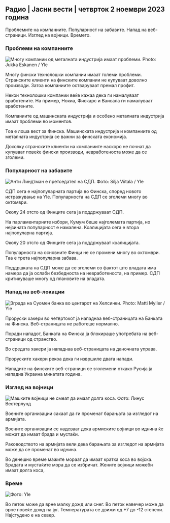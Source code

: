 ## Радио \| Јасни вести \| четврток 2 ноември 2023 година

Проблемите на компаниите. Популарност на забавите. Напад на веб-страници. Изглед на војници. Времето.

### Проблеми на компаниите

![Многу компании од металната индустрија имаат проблеми. Photo: Jukka Eskanen / Yle](https://images.cdn.yle.fi/image/upload/c_crop,h_2268,w_4031,x_0,y_410/ar_1.7777777777777777,c_fill,g_faces,h_675,w_1200/dpr_1.0/q_auto:eco/f_auto/fl_lossy/v1698216498/39-11907536538b9d499762)

Многу фински технолошки компании имаат големи проблеми. Странските клиенти на финските компании не купуваат доволно производи. Затоа компаниите остваруваат премал профит.

Некои технолошки компании веќе кажаа дека ги намалуваат вработените. На пример, Нокиа, Фискарс и Ваисала ги намалуваат вработените.

Компаниите од машинската индустрија и особено металната индустрија имаат проблеми во моментов.

Тоа е лоша вест за Финска. Машинската индустрија и компаниите од металната индустрија се важни за финската економија.

Доколку странските клиенти на компаниите наскоро не почнат да купуваат повеќе фински производи, невработеноста може да се зголеми.

### Популарност на забавите

![Анти Линдтман е претседател на СДП. Фото: Silja Viitala / Yle](https://images.cdn.yle.fi/image/upload/c_crop,h_2241,w_3984,x_0,y_0/ar_1.7777777777777777,c_fill,g_faces,h_1200w/q_auto:eco/f_auto/fl_lossy/v1696930784/39-118400565251b6be058f)

СДП сега е најпопуларната партија во Финска, според новото истражување на Yle. Популарноста на СДП се зголеми многу во октомври.

Околу 24 отсто од Финците сега ја поддржуваат СДП.

На парламентарните избори, Кумум беше најголемата партија, но нејзината популарност е намалена. Коалицијата сега е втора најпопуларна партија.

Околу 20 отсто од Финците сега ја поддржуваат коалицијата.

Популарноста на основните Финци не се промени многу во октомври. Таа е трета најпопуларна забава.

Поддршката на СДП може да се зголеми со фактот што владата има намера да ја ослаби безбедноста на невработеноста, на пример. СДП критикуваше многу од плановите на владата.

### Напад на веб-локации

![Зграда на Суомен банка во центарот на Хелсинки. Photo: Matti Myller / Yle ](https://images.cdn.yle.fi/image/upload/c_crop,h_1391,w_2472,x_0,y_112/ar_1.7777777777777777,c_fill,g_faces,h_675,w_1200/dpr_1.0/q_auto:eco/f_auto/fl_lossy/v1587997073/39-6686595ea6e8fc70cab)

Проруски хакери во четвртокот ја нападнаа веб-страницата на Банката на Финска. Веб-страницата не работеше нормално.

Поради нападот, Банката на Финска ја блокираше употребата на веб-страници од странство.

Во средата хакери ја нападнаа веб-страницата на даночната управа.

Проруските хакери рекоа дека ги извршиле двата напади.

Нападите на финските веб-страници се зголемени откако Русија ја нападна Украина минатата година.

### Изглед на војници

![Машките војници не смеат да имаат долга коса. Фото: Линус Вестерлунд](https://images.cdn.yle.fi/image/upload/c_crop,h_3375,w_6000,x_0,y_522/ar_1.7777777777777777,c_fill,g_faces,h_1200w/h_1200w/eco/f_auto/fl_lossy/v1688460639/39-113784464a3db01e8a65)

Воените организации сакаат да ги променат барањата за изгледот на армијата.

Воените организации се надеваат дека армиските војници во иднина ќе можат да имаат брада и мустаќи.

Раководството на армијата вели дека барањата за изгледот на армијата може да се променат во иднина.

Во денешно време мажите мораат да имаат кратка коса во војска. Брадата и мустаќите мора да се избричат. Жените војници можеби имаат долга коса,

### Време

![ Фото: Yle](https://images.cdn.yle.fi/image/upload/c_crop,h_1080,w_1919,x_0,y_0/ar_1.777777777777777,c_fill,g_faces,h_670,w_100:eco/f_auto/fl_lossy/v1698940434/39-11951316543c5fbc620f)

Во петок може да врне малку дожд или снег. Во петок навечер може да врне повеќе дожд на југ. Температурата се движи од +7 до -12 степени. Најстудено е на север.